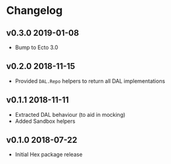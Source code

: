 # Changelog

## v0.3.0 2019-01-08

* Bump to Ecto 3.0

## v0.2.0 2018-11-15

* Provided `DAL.Repo` helpers to return all DAL implementations

## v0.1.1 2018-11-11

* Extracted DAL behaviour (to aid in mocking)
* Added Sandbox helpers

## v0.1.0 2018-07-22

* Initial Hex package release
